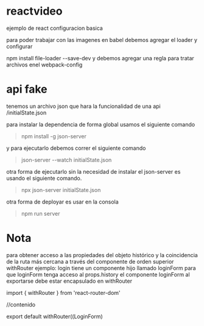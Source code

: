 # reactvideo

ejemplo de react configuracion basica


para poder trabajar con las imagenes en babel debemos agregar el loader y configurar

npm install file-loader --save-dev
y debemos agregar una regla para tratar archivos enel webpack-config

# api fake
tenemos un archivo json que hara la funcionalidad de una api
/initialState.json

para instalar la dependencia de forma global usamos el siguiente comando

>npm install -g json-server

y para ejecutarlo debemos correr el siguiente comando

>json-server --watch initialState.json

otra forma de ejecutarlo sin la necesidad de instalar el json-server es usando el siguiente comando.

> npx json-server initialState.json

otra forma de deployar es usar en la consola
>npm run server

# Nota
para obtener acceso a las propiedades del objeto histórico y la coincidencia de la ruta más cercana a través del componente de orden superior withRouter
ejemplo: login tiene un componente hijo llamado loginForm para que loginForm tenga acceso al props.history
el componente loginForm al exportarse debe estar encapsulado en withRouter

import { withRouter } from 'react-router-dom'

//contenido

export default withRouter((LoginForm)
